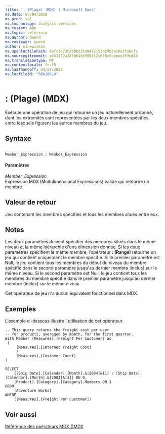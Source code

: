 ```yaml
---
title: ': (Plage) (MDX) | Microsoft Docs'
ms.date: 06/04/2018
ms.prod: sql
ms.technology: analysis-services
ms.custom: mdx
ms.topic: reference
ms.author: owend
ms.reviewer: owend
author: minewiskan
ms.openlocfilehash: 6afc3a73b958062bd6472153b2452bc0e3fa6cfc
ms.sourcegitcommit: e042272a38fb646df05152c676e5cbeae3f9cd13
ms.translationtype: MT
ms.contentlocale: fr-FR
ms.lasthandoff: 04/27/2020
ms.locfileid: "68020620"
---
```

# <a name="-range-mdx"></a>: (Plage) (MDX)


  Exécute une opération de jeu qui retourne un jeu naturellement ordonné, dont les extrémités sont représentées par les deux membres spécifiés, entre lesquels figurent les autres membres du jeu.  
  
## <a name="syntax"></a>Syntaxe  
  
```  
  
Member_Expression : Member_Expression      
```  
  
#### <a name="parameters"></a>Paramètres  
 *Member_Expression*  
 Expression MDX (Multidimensional Expressions) valide qui retourne un membre.  
  
## <a name="return-value"></a>Valeur de retour  
 Jeu contenant les membres spécifiés et tous les membres situés entre eux.  
  
## <a name="remarks"></a>Notes  
 Les deux paramètres doivent spécifier des membres situés dans le même niveau et la même hiérarchie d'une dimension donnée. Si les deux paramètres spécifient le même membre, l’opérateur **: (Range)** retourne un jeu qui contient uniquement le membre spécifié. Si le premier paramètre est Null, le jeu contient tous les membres du début du niveau du membre spécifié dans le second paramètre jusqu'au dernier membre (inclus) sur le même niveau. Si le second paramètre est Null, le jeu contient tous les membres du membre spécifié dans le premier paramètre jusqu'au dernier membre (inclus) sur le même niveau.  
  
 Cet opérateur de jeu n'a aucun équivalent fonctionnel dans MDX.  
  
## <a name="examples"></a>Exemples  
 L'exemple ci-dessous illustre l'utilisation de cet opérateur.  
  
```  
-- This query returns the freight cost per user  
-- for products, averaged by month, for the first quarter.  
With Member [Measures].[Freight Per Customer] as  
 (  
     [Measures].[Internet Freight Cost]  
     /   
     [Measures].[Customer Count]  
)  
  
SELECT   
    {[Ship Date].[Calendar].[Month].&[2004]&[1] : [Ship Date].[Calendar].[Month].&[2004]&[3]} ON 0,  
    [Product].[Category].[Category].Members ON 1  
FROM  
    [Adventure Works]  
WHERE  
    ([Measures].[Freight Per Customer])  
```  
  
## <a name="see-also"></a>Voir aussi  
 [Référence des opérateurs MDX &#40;&#41;MDX](../mdx/mdx-operator-reference-mdx.md)  
  
  
